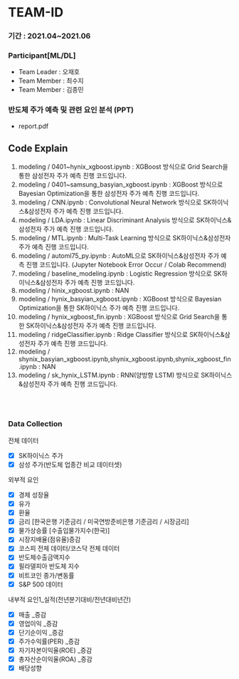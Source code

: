 # TEAM-ID

### 기간 : 2021.04~2021.06
### Participant[ML/DL]
+ Team Leader : 오재호
+ Team Member : 최수지
+ Team Member : 김종민

### 반도체 주가 예측 및 관련 요인 분석 (PPT)
 - report.pdf 

## Code Explain
1. modeling / 0401~hynix_xgboost.ipynb : XGBoost 방식으로 Grid Search을 통한 삼성전자 주가 예측 진행 코드입니다.
2. modeling / 0401~samsung_basyian_xgboost.ipynb : XGBoost 방식으로 Bayesian Optimization을 통한 삼성전자 주가 예측 진행 코드입니다.
3. modeling / CNN.ipynb : Convolutional Neural Network 방식으로 SK하이닉스&삼성전자 주가 예측 진행 코드입니다.
4. modeling / LDA.ipynb : Linear Discriminant Analysis 방식으로 SK하이닉스&삼성전자 주가 예측 진행 코드입니다.
5. modeling / MTL.ipynb : Multi-Task Learning 방식으로 SK하이닉스&삼성전자 주가 예측 진행 코드입니다.
6. modeling / automl75_py.ipynb : AutoML으로 SK하이닉스&삼성전자 주가 예측 진행 코드입니다. (Jupyter Notebook Error Occur / Colab Recommend)
7. modeling / baseline_modeling.ipynb : Logistic Regression 방식으로 SK하이닉스&삼성전자 주가 예측 진행 코드입니다.
8. modeling / hinix_xgboost.ipynb : NAN
9. modeling / hynix_basyian_xgboost.ipynb : XGBoost 방식으로 Bayesian Optimization을 통한 SK하이닉스 주가 예측 진행 코드입니다.
10. modeling / hynix_xgboost_fin.ipynb : XGBoost 방식으로 Grid Search을 통한 SK하이닉스&삼성전자 주가 예측 진행 코드입니다.
11. modeling / ridgeClassifier.ipynb : Ridge Classifier 방식으로 SK하이닉스&삼성전자 주가 예측 진행 코드입니다.
12. modeling / shynix_basyian_xgboost.ipynb,shynix_xgboost.ipynb,shynix_xgboost_fin.ipynb : NAN
13. modeling / sk_hynix_LSTM.ipynb : RNN(양방향 LSTM) 방식으로 SK하이닉스&삼성전자 주가 예측 진행 코드입니다. 

<br></br>
### Data Collection
전체 데이터
- [x] SK하이닉스 주가
- [x] 삼성 주가(반도체 업종간 비교 데이터셋)

외부적 요인
- [x] 경제 성장율
- [x] 유가
- [x] 환율
- [x] 금리 [한국은행 기준금리 / 미국연방준비은행 기준금리 / 시장금리]
- [x] 물가상승률 [수출입물가지수(한국)]
- [x] 시장지배율(점유율)증감
- [x] 코스피 전체 데이터/코스닥 전체 데이터
- [x] 반도체수출금액지수
- [x] 필라델피아 반도체 지수
- [x] 비트코인 종가/변동률
- [x] S&P 500 데이터 

내부적 요인1_실적(전년분기대비/전년대비년간)
- [x] 매출 _증감
- [x] 영업이익 _증감
- [x] 단기순이익 _증감
- [x] 주가수익률(PER) _증감
- [x] 자기자본이익율(ROE) _증감
- [x] 총자산순이익율(ROA) _증감
- [x] 배당성향
